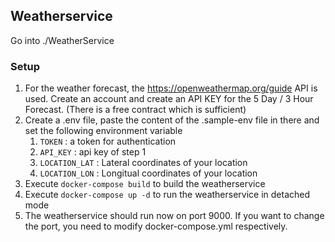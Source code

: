 ## Weatherservice
Go into ./WeatherService
### Setup
1. For the weather forecast, the https://openweathermap.org/guide API is used.
Create an account and create an API KEY for the 5 Day / 3 Hour Forecast. (There is a free contract which is sufficient)
2. Create a .env file, paste the content of the .sample-env file in there and set the following environment variable
   1. `TOKEN` : a token for authentication
   2. `API_KEY` : api key of step 1
   3. `LOCATION_LAT` : Lateral coordinates of your location
   4. `LOCATION_LON` : Longitual coordinates of your location
3. Execute `docker-compose build` to build the weatherservice
4. Execute `docker-compose up -d` to run the weatherservice in detached mode
5. The weatherservice should run now on port 9000. If you want to change the port, you need to modify docker-compose.yml respectively.